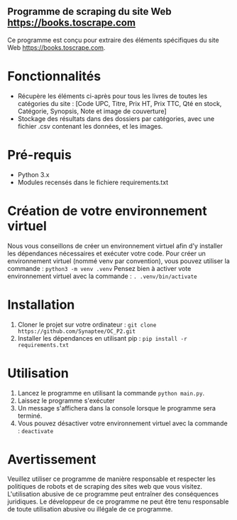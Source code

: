 ## Programme de scraping du site Web https://books.toscrape.com

Ce programme est conçu pour extraire des éléments spécifiques du site Web https://books.toscrape.com.

# Fonctionnalités

* Récupère les éléments ci-après pour tous les livres de toutes les catégories du site : [Code UPC, Titre, Prix HT, Prix TTC, Qté en stock, Catégorie, Synopsis, Note et image de couverture]
* Stockage des résultats dans des dossiers par catégories, avec une fichier .csv contenant les données, et les images. 


# Pré-requis

* Python 3.x
* Modules recensés dans le fichiere requirements.txt

# Création de votre environnement virtuel

Nous vous conseillons de créer un environnement virtuel afin d'y installer les dépendances nécessaires et exécuter votre code. 
Pour créer un environnement virtuel (nommé venv par convention), vous pouvez utiliser la commande : `python3 -m venv .venv`
Pensez bien à activer vote environnement virtuel avec la commande : `. .venv/bin/activate`

# Installation

1. Cloner le projet sur votre ordinateur : `git clone https://github.com/Synaptee/OC_P2.git`
2. Installer les dépendances en utilisant pip : `pip install -r requirements.txt`

# Utilisation

1. Lancez le programme en utilisant la commande `python main.py`.
2. Laissez le programme s'exécuter
3. Un message s'affichera dans la console lorsque le programme sera terminé.
4. Vous pouvez désactiver votre environnement virtuel avec la commande : `deactivate`

# Avertissement

Veuillez utiliser ce programme de manière responsable et respecter les politiques de robots et de scraping des sites web que vous visitez. L'utilisation abusive de ce programme peut entraîner des conséquences juridiques. Le développeur de ce programme ne peut être tenu responsable de toute utilisation abusive ou illégale de ce programme.

